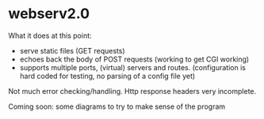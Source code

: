 # webserv2.0

What it does at this point:
- serve static files (GET requests)
- echoes back the body of POST requests (working to get CGI working)
- supports multiple ports, (virtual) servers and routes. (configuration is hard coded for testing, no parsing of a config file yet)

Not much error checking/handling. Http response headers very incomplete.

Coming soon: some diagrams to try to make sense of the program

